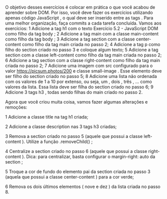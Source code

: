 O objetivo desses exercícios é colocar em prática o que você acabou de aprender sobre DOM. Por isso, você deve fazer os exercícios utilizando apenas código JavaScript , o qual deve ser inserido entre as tags <script> e </script> .
Para uma melhor organização, faça commits a cada tarefa concluída. Vamos aos exercícios:
1   Adicione a tag h1 com o texto Exercício 5.2 - JavaScript DOM como filho da tag body ;
2   Adicione a tag main com a classe main-content como filho da tag body ;
3   Adicione a tag section com a classe center-content como filho da tag main criada no passo 2;
4   Adicione a tag p como filho do section criado no passo 3 e coloque algum texto;
5   Adicione a tag section com a classe left-content como filho da tag main criada no passo 2;
6   Adicione a tag section com a classe right-content como filho da tag main criada no passo 2;
7   Adicione uma imagem com src configurado para o valor https://picsum.photos/200 e classe small-image . Esse elemento deve ser filho do section criado no passo 5;
8   Adicione uma lista não ordenada com os valores de 1 a 10 por extenso, ou seja, um , dois , três , ... como valores da lista. Essa lista deve ser filha do section criado no passo 6;
9   Adicione 3 tags h3 , todas sendo filhas do main criado no passo 2.

Agora que você criou muita coisa, vamos fazer algumas alterações e remoções:

1   Adicione a classe title na tag h1 criada;

2   Adicione a classe description nas 3 tags h3 criadas;

3   Remova a section criado no passo 5 (aquele que possui a classe left-content ). Utilize a função .removeChild() ;

4   Centralize a section criado no passo 6 (aquele que possui a classe right-content ). Dica: para centralizar, basta configurar o margin-right: auto da section ;

5   Troque a cor de fundo do elemento pai da section criada no passo 3 (aquela que possui a classe center-content ) para a cor verde;

6   Remova os dois últimos elementos ( nove e dez ) da lista criada no passo 8.
